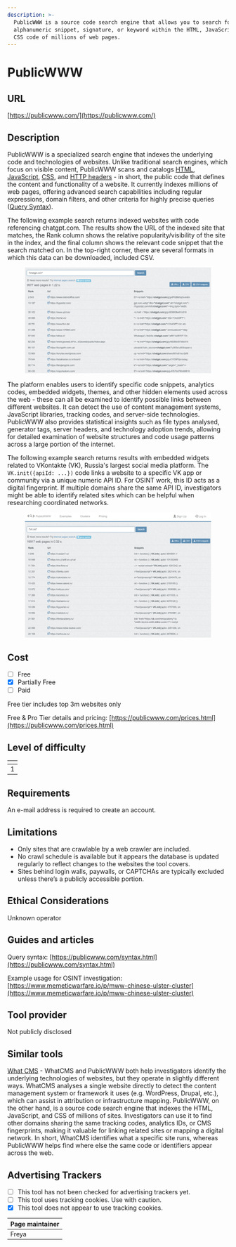 ```yaml
---
description: >-
  PublicWWW is a source code search engine that allows you to search for any
  alphanumeric snippet, signature, or keyword within the HTML, JavaScript, and
  CSS code of millions of web pages.
---
```


# PublicWWW

## URL

[https://publicwww.com/](https://publicwww.com/)

## Description

PublicWWW is a specialized search engine that indexes the underlying code and technologies of websites. Unlike traditional search engines, which focus on visible content, PublicWWW scans and catalogs [HTML](https://developer.mozilla.org/en-US/docs/Web/HTML), [JavaScript](https://developer.mozilla.org/en-US/docs/Web/JavaScript), [CSS](https://developer.mozilla.org/en-US/docs/Web/CSS), and [HTTP headers](https://developer.mozilla.org/en-US/docs/Web/HTTP/Reference/Headers) - in short, the public code that defines the content and functionality of a website. It currently indexes millions of web pages, offering advanced search capabilities including regular expressions, domain filters, and other criteria for highly precise queries ([Query Syntax](https://publicwww.com/syntax.html)).

The following example search returns indexed websites with code referencing chatgpt.com. The results show the URL of the indexed site that matches, the Rank column shows the relative popularity/visibility of the site in the index, and the final column shows the relevant code snippet that the search matched on. In the top-right corner, there are several formats in which this data can be downloaded, included CSV.

<figure><img src=".gitbook/assets/image (1).png" alt=""><figcaption></figcaption></figure>

The platform enables users to identify specific code snippets, analytics codes, embedded widgets, themes, and other hidden elements used across the web - these can all be examined to identify possible links between different websites. It can detect the use of content management systems, JavaScript libraries, tracking codes, and server-side technologies. PublicWWW also provides statistical insights such as file types analysed, generator tags, server headers, and technology adoption trends, allowing for detailed examination of website structures and code usage patterns across a large portion of the internet.

The following example search returns results with embedded widgets related to VKontakte (VK), Russia's largest social media platform. The `VK.init({apiId: ...})` code links a website to a specific VK app or community via a unique numeric API ID. For OSINT work, this ID acts as a digital fingerprint. If multiple domains share the same API ID, investigators might be able to identify related  sites which can be helpful when researching coordinated networks.

<figure><img src=".gitbook/assets/image.png" alt=""><figcaption></figcaption></figure>

## Cost

* [ ] Free
* [x] Partially Free
* [ ] Paid

Free tier includes top 3m websites only

Free & Pro Tier details and pricing: [https://publicwww.com/prices.html](https://publicwww.com/prices.html)

## Level of difficulty

<table><thead><tr><th data-type="rating" data-max="5"></th></tr></thead><tbody><tr><td>1</td></tr></tbody></table>

## Requirements

An e-mail address is required to create an account.

## Limitations

* Only sites that are crawlable by a web crawler are included.
* No crawl schedule is available but it appears the database is updated regularly to reflect changes to the websites the tool covers.
* Sites behind login walls, paywalls, or CAPTCHAs are typically excluded unless there’s a publicly accessible portion.

## Ethical Considerations

Unknown operator

## Guides and articles

Query syntax: [https://publicwww.com/syntax.html](https://publicwww.com/syntax.html)

Example usage for OSINT investigation: [https://www.memeticwarfare.io/p/mww-chinese-ulster-cluster](https://www.memeticwarfare.io/p/mww-chinese-ulster-cluster)

## Tool provider

Not publicly disclosed

## Similar tools

[What CMS](https://bellingcat.gitbook.io/toolkit/more/all-tools/what-cms) - WhatCMS and PublicWWW both help investigators identify the underlying technologies of websites, but they operate in slightly different ways. WhatCMS analyses a single website directly to detect the content management system or framework it uses (e.g. WordPress, Drupal, etc.), which can assist in attribution or infrastructure mapping. PublicWWW, on the other hand, is a source code search engine that indexes the HTML, JavaScript, and CSS of millions of sites. Investigators can use it to find other domains sharing the same tracking codes, analytics IDs, or CMS fingerprints, making it valuable for linking related sites or mapping a digital network. In short, WhatCMS identifies what a specific site runs, whereas PublicWWW helps find where else the same code or identifiers appear across the web.

## Advertising Trackers

* [ ] This tool has not been checked for advertising trackers yet.
* [ ] This tool uses tracking cookies. Use with caution.
* [x] This tool does not appear to use tracking cookies.

| Page maintainer |
| --------------- |
| Freya           |
